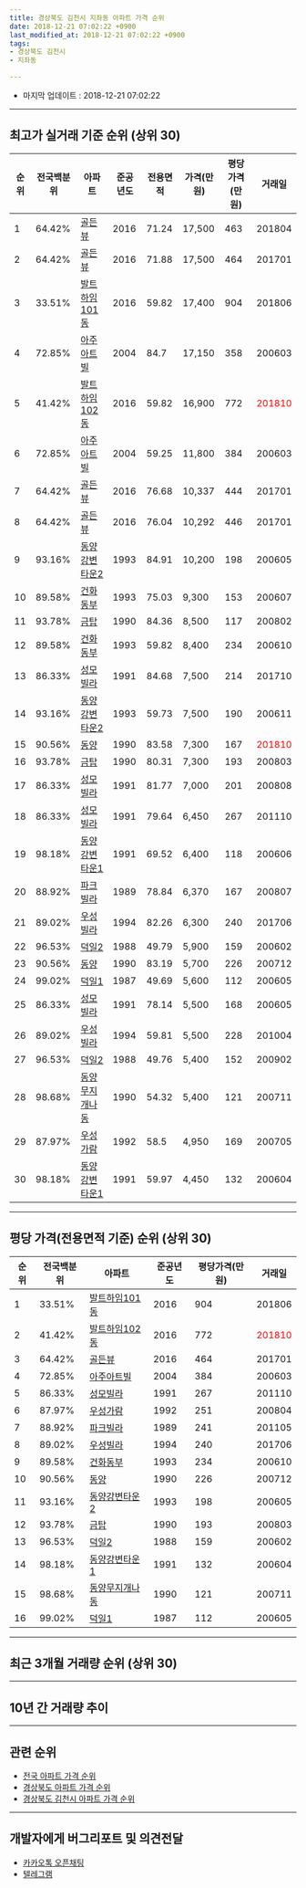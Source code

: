 ```yaml
---
title: 경상북도 김천시 지좌동 아파트 가격 순위
date: 2018-12-21 07:02:22 +0900
last_modified_at: 2018-12-21 07:02:22 +0900
tags:
- 경상북도 김천시
- 지좌동

---
```


* 마지막 업데이트 : 2018-12-21 07:02:22

---

## 최고가 실거래 기준 순위 (상위 30)


|순위|전국백분위|아파트|준공년도|전용면적|가격(만원)|평당가격(만원)|거래일|
|---|---|---|---|---|---|---|---|
|1|64.42%|[골든뷰](https://search.naver.com/search.naver?query=%EA%B2%BD%EC%83%81%EB%B6%81%EB%8F%84+%EA%B9%80%EC%B2%9C%EC%8B%9C+%EC%A7%80%EC%A2%8C%EB%8F%99+%EA%B3%A8%EB%93%A0%EB%B7%B0)|2016|71.24|17,500|463|201804|
|2|64.42%|[골든뷰](https://search.naver.com/search.naver?query=%EA%B2%BD%EC%83%81%EB%B6%81%EB%8F%84+%EA%B9%80%EC%B2%9C%EC%8B%9C+%EC%A7%80%EC%A2%8C%EB%8F%99+%EA%B3%A8%EB%93%A0%EB%B7%B0)|2016|71.88|17,500|464|201701|
|3|33.51%|[발트하임101동](https://search.naver.com/search.naver?query=%EA%B2%BD%EC%83%81%EB%B6%81%EB%8F%84+%EA%B9%80%EC%B2%9C%EC%8B%9C+%EC%A7%80%EC%A2%8C%EB%8F%99+%EB%B0%9C%ED%8A%B8%ED%95%98%EC%9E%84101%EB%8F%99)|2016|59.82|17,400|904|201806|
|4|72.85%|[아주아트빌](https://search.naver.com/search.naver?query=%EA%B2%BD%EC%83%81%EB%B6%81%EB%8F%84+%EA%B9%80%EC%B2%9C%EC%8B%9C+%EC%A7%80%EC%A2%8C%EB%8F%99+%EC%95%84%EC%A3%BC%EC%95%84%ED%8A%B8%EB%B9%8C)|2004|84.7|17,150|358|200603|
|5|41.42%|[발트하임102동](https://search.naver.com/search.naver?query=%EA%B2%BD%EC%83%81%EB%B6%81%EB%8F%84+%EA%B9%80%EC%B2%9C%EC%8B%9C+%EC%A7%80%EC%A2%8C%EB%8F%99+%EB%B0%9C%ED%8A%B8%ED%95%98%EC%9E%84102%EB%8F%99)|2016|59.82|16,900|772|<span style="color:red">201810</span>|
|6|72.85%|[아주아트빌](https://search.naver.com/search.naver?query=%EA%B2%BD%EC%83%81%EB%B6%81%EB%8F%84+%EA%B9%80%EC%B2%9C%EC%8B%9C+%EC%A7%80%EC%A2%8C%EB%8F%99+%EC%95%84%EC%A3%BC%EC%95%84%ED%8A%B8%EB%B9%8C)|2004|59.25|11,800|384|200603|
|7|64.42%|[골든뷰](https://search.naver.com/search.naver?query=%EA%B2%BD%EC%83%81%EB%B6%81%EB%8F%84+%EA%B9%80%EC%B2%9C%EC%8B%9C+%EC%A7%80%EC%A2%8C%EB%8F%99+%EA%B3%A8%EB%93%A0%EB%B7%B0)|2016|76.68|10,337|444|201701|
|8|64.42%|[골든뷰](https://search.naver.com/search.naver?query=%EA%B2%BD%EC%83%81%EB%B6%81%EB%8F%84+%EA%B9%80%EC%B2%9C%EC%8B%9C+%EC%A7%80%EC%A2%8C%EB%8F%99+%EA%B3%A8%EB%93%A0%EB%B7%B0)|2016|76.04|10,292|446|201701|
|9|93.16%|[동양강변타운2](https://search.naver.com/search.naver?query=%EA%B2%BD%EC%83%81%EB%B6%81%EB%8F%84+%EA%B9%80%EC%B2%9C%EC%8B%9C+%EC%A7%80%EC%A2%8C%EB%8F%99+%EB%8F%99%EC%96%91%EA%B0%95%EB%B3%80%ED%83%80%EC%9A%B42)|1993|84.91|10,200|198|200605|
|10|89.58%|[건화동부](https://search.naver.com/search.naver?query=%EA%B2%BD%EC%83%81%EB%B6%81%EB%8F%84+%EA%B9%80%EC%B2%9C%EC%8B%9C+%EC%A7%80%EC%A2%8C%EB%8F%99+%EA%B1%B4%ED%99%94%EB%8F%99%EB%B6%80)|1993|75.03|9,300|153|200607|
|11|93.78%|[금탑](https://search.naver.com/search.naver?query=%EA%B2%BD%EC%83%81%EB%B6%81%EB%8F%84+%EA%B9%80%EC%B2%9C%EC%8B%9C+%EC%A7%80%EC%A2%8C%EB%8F%99+%EA%B8%88%ED%83%91)|1990|84.36|8,500|117|200802|
|12|89.58%|[건화동부](https://search.naver.com/search.naver?query=%EA%B2%BD%EC%83%81%EB%B6%81%EB%8F%84+%EA%B9%80%EC%B2%9C%EC%8B%9C+%EC%A7%80%EC%A2%8C%EB%8F%99+%EA%B1%B4%ED%99%94%EB%8F%99%EB%B6%80)|1993|59.82|8,400|234|200610|
|13|86.33%|[성모빌라](https://search.naver.com/search.naver?query=%EA%B2%BD%EC%83%81%EB%B6%81%EB%8F%84+%EA%B9%80%EC%B2%9C%EC%8B%9C+%EC%A7%80%EC%A2%8C%EB%8F%99+%EC%84%B1%EB%AA%A8%EB%B9%8C%EB%9D%BC)|1991|84.68|7,500|214|201710|
|14|93.16%|[동양강변타운2](https://search.naver.com/search.naver?query=%EA%B2%BD%EC%83%81%EB%B6%81%EB%8F%84+%EA%B9%80%EC%B2%9C%EC%8B%9C+%EC%A7%80%EC%A2%8C%EB%8F%99+%EB%8F%99%EC%96%91%EA%B0%95%EB%B3%80%ED%83%80%EC%9A%B42)|1993|59.73|7,500|190|200611|
|15|90.56%|[동양](https://search.naver.com/search.naver?query=%EA%B2%BD%EC%83%81%EB%B6%81%EB%8F%84+%EA%B9%80%EC%B2%9C%EC%8B%9C+%EC%A7%80%EC%A2%8C%EB%8F%99+%EB%8F%99%EC%96%91)|1990|83.58|7,300|167|<span style="color:red">201810</span>|
|16|93.78%|[금탑](https://search.naver.com/search.naver?query=%EA%B2%BD%EC%83%81%EB%B6%81%EB%8F%84+%EA%B9%80%EC%B2%9C%EC%8B%9C+%EC%A7%80%EC%A2%8C%EB%8F%99+%EA%B8%88%ED%83%91)|1990|80.31|7,300|193|200803|
|17|86.33%|[성모빌라](https://search.naver.com/search.naver?query=%EA%B2%BD%EC%83%81%EB%B6%81%EB%8F%84+%EA%B9%80%EC%B2%9C%EC%8B%9C+%EC%A7%80%EC%A2%8C%EB%8F%99+%EC%84%B1%EB%AA%A8%EB%B9%8C%EB%9D%BC)|1991|81.77|7,000|201|200808|
|18|86.33%|[성모빌라](https://search.naver.com/search.naver?query=%EA%B2%BD%EC%83%81%EB%B6%81%EB%8F%84+%EA%B9%80%EC%B2%9C%EC%8B%9C+%EC%A7%80%EC%A2%8C%EB%8F%99+%EC%84%B1%EB%AA%A8%EB%B9%8C%EB%9D%BC)|1991|79.64|6,450|267|201110|
|19|98.18%|[동양강변타운1](https://search.naver.com/search.naver?query=%EA%B2%BD%EC%83%81%EB%B6%81%EB%8F%84+%EA%B9%80%EC%B2%9C%EC%8B%9C+%EC%A7%80%EC%A2%8C%EB%8F%99+%EB%8F%99%EC%96%91%EA%B0%95%EB%B3%80%ED%83%80%EC%9A%B41)|1991|69.52|6,400|118|200606|
|20|88.92%|[파크빌라](https://search.naver.com/search.naver?query=%EA%B2%BD%EC%83%81%EB%B6%81%EB%8F%84+%EA%B9%80%EC%B2%9C%EC%8B%9C+%EC%A7%80%EC%A2%8C%EB%8F%99+%ED%8C%8C%ED%81%AC%EB%B9%8C%EB%9D%BC)|1989|78.84|6,370|167|200807|
|21|89.02%|[우성빌라](https://search.naver.com/search.naver?query=%EA%B2%BD%EC%83%81%EB%B6%81%EB%8F%84+%EA%B9%80%EC%B2%9C%EC%8B%9C+%EC%A7%80%EC%A2%8C%EB%8F%99+%EC%9A%B0%EC%84%B1%EB%B9%8C%EB%9D%BC)|1994|82.26|6,300|240|201706|
|22|96.53%|[덕일2](https://search.naver.com/search.naver?query=%EA%B2%BD%EC%83%81%EB%B6%81%EB%8F%84+%EA%B9%80%EC%B2%9C%EC%8B%9C+%EC%A7%80%EC%A2%8C%EB%8F%99+%EB%8D%95%EC%9D%BC2)|1988|49.79|5,900|159|200602|
|23|90.56%|[동양](https://search.naver.com/search.naver?query=%EA%B2%BD%EC%83%81%EB%B6%81%EB%8F%84+%EA%B9%80%EC%B2%9C%EC%8B%9C+%EC%A7%80%EC%A2%8C%EB%8F%99+%EB%8F%99%EC%96%91)|1990|83.19|5,700|226|200712|
|24|99.02%|[덕일1](https://search.naver.com/search.naver?query=%EA%B2%BD%EC%83%81%EB%B6%81%EB%8F%84+%EA%B9%80%EC%B2%9C%EC%8B%9C+%EC%A7%80%EC%A2%8C%EB%8F%99+%EB%8D%95%EC%9D%BC1)|1987|49.69|5,600|112|200605|
|25|86.33%|[성모빌라](https://search.naver.com/search.naver?query=%EA%B2%BD%EC%83%81%EB%B6%81%EB%8F%84+%EA%B9%80%EC%B2%9C%EC%8B%9C+%EC%A7%80%EC%A2%8C%EB%8F%99+%EC%84%B1%EB%AA%A8%EB%B9%8C%EB%9D%BC)|1991|78.14|5,500|168|200605|
|26|89.02%|[우성빌라](https://search.naver.com/search.naver?query=%EA%B2%BD%EC%83%81%EB%B6%81%EB%8F%84+%EA%B9%80%EC%B2%9C%EC%8B%9C+%EC%A7%80%EC%A2%8C%EB%8F%99+%EC%9A%B0%EC%84%B1%EB%B9%8C%EB%9D%BC)|1994|59.81|5,500|228|201004|
|27|96.53%|[덕일2](https://search.naver.com/search.naver?query=%EA%B2%BD%EC%83%81%EB%B6%81%EB%8F%84+%EA%B9%80%EC%B2%9C%EC%8B%9C+%EC%A7%80%EC%A2%8C%EB%8F%99+%EB%8D%95%EC%9D%BC2)|1988|49.76|5,400|152|200902|
|28|98.68%|[동양무지개나동](https://search.naver.com/search.naver?query=%EA%B2%BD%EC%83%81%EB%B6%81%EB%8F%84+%EA%B9%80%EC%B2%9C%EC%8B%9C+%EC%A7%80%EC%A2%8C%EB%8F%99+%EB%8F%99%EC%96%91%EB%AC%B4%EC%A7%80%EA%B0%9C%EB%82%98%EB%8F%99)|1990|54.32|5,400|121|200711|
|29|87.97%|[우성가람](https://search.naver.com/search.naver?query=%EA%B2%BD%EC%83%81%EB%B6%81%EB%8F%84+%EA%B9%80%EC%B2%9C%EC%8B%9C+%EC%A7%80%EC%A2%8C%EB%8F%99+%EC%9A%B0%EC%84%B1%EA%B0%80%EB%9E%8C)|1992|58.5|4,950|169|200705|
|30|98.18%|[동양강변타운1](https://search.naver.com/search.naver?query=%EA%B2%BD%EC%83%81%EB%B6%81%EB%8F%84+%EA%B9%80%EC%B2%9C%EC%8B%9C+%EC%A7%80%EC%A2%8C%EB%8F%99+%EB%8F%99%EC%96%91%EA%B0%95%EB%B3%80%ED%83%80%EC%9A%B41)|1991|59.97|4,450|132|200604|


---

## 평당 가격(전용면적 기준) 순위 (상위 30)


|순위|전국백분위|아파트|준공년도|평당가격(만원)|거래일|
|---|---|---|---|---|---|
|1|33.51%|[발트하임101동](https://search.naver.com/search.naver?query=%EA%B2%BD%EC%83%81%EB%B6%81%EB%8F%84+%EA%B9%80%EC%B2%9C%EC%8B%9C+%EC%A7%80%EC%A2%8C%EB%8F%99+%EB%B0%9C%ED%8A%B8%ED%95%98%EC%9E%84101%EB%8F%99)|2016|904|201806|
|2|41.42%|[발트하임102동](https://search.naver.com/search.naver?query=%EA%B2%BD%EC%83%81%EB%B6%81%EB%8F%84+%EA%B9%80%EC%B2%9C%EC%8B%9C+%EC%A7%80%EC%A2%8C%EB%8F%99+%EB%B0%9C%ED%8A%B8%ED%95%98%EC%9E%84102%EB%8F%99)|2016|772|<span style="color:red">201810</span>|
|3|64.42%|[골든뷰](https://search.naver.com/search.naver?query=%EA%B2%BD%EC%83%81%EB%B6%81%EB%8F%84+%EA%B9%80%EC%B2%9C%EC%8B%9C+%EC%A7%80%EC%A2%8C%EB%8F%99+%EA%B3%A8%EB%93%A0%EB%B7%B0)|2016|464|201701|
|4|72.85%|[아주아트빌](https://search.naver.com/search.naver?query=%EA%B2%BD%EC%83%81%EB%B6%81%EB%8F%84+%EA%B9%80%EC%B2%9C%EC%8B%9C+%EC%A7%80%EC%A2%8C%EB%8F%99+%EC%95%84%EC%A3%BC%EC%95%84%ED%8A%B8%EB%B9%8C)|2004|384|200603|
|5|86.33%|[성모빌라](https://search.naver.com/search.naver?query=%EA%B2%BD%EC%83%81%EB%B6%81%EB%8F%84+%EA%B9%80%EC%B2%9C%EC%8B%9C+%EC%A7%80%EC%A2%8C%EB%8F%99+%EC%84%B1%EB%AA%A8%EB%B9%8C%EB%9D%BC)|1991|267|201110|
|6|87.97%|[우성가람](https://search.naver.com/search.naver?query=%EA%B2%BD%EC%83%81%EB%B6%81%EB%8F%84+%EA%B9%80%EC%B2%9C%EC%8B%9C+%EC%A7%80%EC%A2%8C%EB%8F%99+%EC%9A%B0%EC%84%B1%EA%B0%80%EB%9E%8C)|1992|251|200804|
|7|88.92%|[파크빌라](https://search.naver.com/search.naver?query=%EA%B2%BD%EC%83%81%EB%B6%81%EB%8F%84+%EA%B9%80%EC%B2%9C%EC%8B%9C+%EC%A7%80%EC%A2%8C%EB%8F%99+%ED%8C%8C%ED%81%AC%EB%B9%8C%EB%9D%BC)|1989|241|201105|
|8|89.02%|[우성빌라](https://search.naver.com/search.naver?query=%EA%B2%BD%EC%83%81%EB%B6%81%EB%8F%84+%EA%B9%80%EC%B2%9C%EC%8B%9C+%EC%A7%80%EC%A2%8C%EB%8F%99+%EC%9A%B0%EC%84%B1%EB%B9%8C%EB%9D%BC)|1994|240|201706|
|9|89.58%|[건화동부](https://search.naver.com/search.naver?query=%EA%B2%BD%EC%83%81%EB%B6%81%EB%8F%84+%EA%B9%80%EC%B2%9C%EC%8B%9C+%EC%A7%80%EC%A2%8C%EB%8F%99+%EA%B1%B4%ED%99%94%EB%8F%99%EB%B6%80)|1993|234|200610|
|10|90.56%|[동양](https://search.naver.com/search.naver?query=%EA%B2%BD%EC%83%81%EB%B6%81%EB%8F%84+%EA%B9%80%EC%B2%9C%EC%8B%9C+%EC%A7%80%EC%A2%8C%EB%8F%99+%EB%8F%99%EC%96%91)|1990|226|200712|
|11|93.16%|[동양강변타운2](https://search.naver.com/search.naver?query=%EA%B2%BD%EC%83%81%EB%B6%81%EB%8F%84+%EA%B9%80%EC%B2%9C%EC%8B%9C+%EC%A7%80%EC%A2%8C%EB%8F%99+%EB%8F%99%EC%96%91%EA%B0%95%EB%B3%80%ED%83%80%EC%9A%B42)|1993|198|200605|
|12|93.78%|[금탑](https://search.naver.com/search.naver?query=%EA%B2%BD%EC%83%81%EB%B6%81%EB%8F%84+%EA%B9%80%EC%B2%9C%EC%8B%9C+%EC%A7%80%EC%A2%8C%EB%8F%99+%EA%B8%88%ED%83%91)|1990|193|200803|
|13|96.53%|[덕일2](https://search.naver.com/search.naver?query=%EA%B2%BD%EC%83%81%EB%B6%81%EB%8F%84+%EA%B9%80%EC%B2%9C%EC%8B%9C+%EC%A7%80%EC%A2%8C%EB%8F%99+%EB%8D%95%EC%9D%BC2)|1988|159|200602|
|14|98.18%|[동양강변타운1](https://search.naver.com/search.naver?query=%EA%B2%BD%EC%83%81%EB%B6%81%EB%8F%84+%EA%B9%80%EC%B2%9C%EC%8B%9C+%EC%A7%80%EC%A2%8C%EB%8F%99+%EB%8F%99%EC%96%91%EA%B0%95%EB%B3%80%ED%83%80%EC%9A%B41)|1991|132|200604|
|15|98.68%|[동양무지개나동](https://search.naver.com/search.naver?query=%EA%B2%BD%EC%83%81%EB%B6%81%EB%8F%84+%EA%B9%80%EC%B2%9C%EC%8B%9C+%EC%A7%80%EC%A2%8C%EB%8F%99+%EB%8F%99%EC%96%91%EB%AC%B4%EC%A7%80%EA%B0%9C%EB%82%98%EB%8F%99)|1990|121|200711|
|16|99.02%|[덕일1](https://search.naver.com/search.naver?query=%EA%B2%BD%EC%83%81%EB%B6%81%EB%8F%84+%EA%B9%80%EC%B2%9C%EC%8B%9C+%EC%A7%80%EC%A2%8C%EB%8F%99+%EB%8D%95%EC%9D%BC1)|1987|112|200605|


---

## 최근 3개월 거래량 순위 (상위 30)


<div style="width:100%;">
    <canvas id="deal_count_ranking" height="250"></canvas>
</div>


<script>
new Chart(document.getElementById("deal_count_ranking"), {
    type: 'horizontalBar',
    data: {
        labels: ['덕일1', '동양', '발트하임102동'],
        datasets: [{
            label: '실거래 수',
            data: [2, 1, 1],
            borderColor: "rgba(255, 0, 128, 1)",
            backgroundColor: "rgba(255, 0, 128, 0.5)",
            fill: false,
        }]
    },
    options: {
        responsive: true,
        title: {
            display: true,
            text: '최근 3개월 거래량 순위'
        },
        tooltips: {
            mode: 'index',
            intersect: false,
            callbacks: {
                title: function(tooltipItems, data) {
                    return "실거래 수:";
                },
                label: function(tooltipItem, data) {
                    return data.labels[tooltipItem.index] + ": " + tooltipItem.xLabel;
                }
            }
        },
        hover: {
            mode: 'nearest',
            intersect: true
        },
        scales: {
            xAxes: [{
                display: true,
                scaleLabel: {
                    display: true,
                    labelString: '실거래 수'
                },
                ticks: {
                    suggestedMin: 0,
                }
            }],
            yAxes: [{
                display: true,
                ticks: {
                    autoSkip: false,
                    callback: function(value, index, values) {
                        if (value.length > 15)
                            return value.substr(0, 13) + "...";
                        else
                            return value;
                    }
                },
                scaleLabel: {
                    display: false,
                }
            }]
        }
    }
});

</script>


---

## 10년 간 거래량 추이


<div style="width:100%;">
    <canvas id="deal_progress" height="250"></canvas>
</div>

<script>
new Chart(document.getElementById("deal_progress"), {
    type: 'line',
    data: {
        labels: ['200812','200901','200902','200903','200904','200905','200906','200907','200908','200909','200910','200911','200912','201001','201002','201003','201004','201005','201006','201007','201008','201009','201010','201011','201012','201101','201102','201103','201104','201105','201106','201107','201108','201109','201110','201111','201112','201201','201202','201203','201204','201205','201206','201207','201208','201209','201210','201211','201212','201301','201302','201303','201304','201305','201306','201307','201308','201309','201310','201311','201312','201401','201402','201403','201404','201405','201406','201407','201408','201409','201410','201411','201412','201501','201502','201503','201504','201505','201506','201507','201508','201509','201510','201511','201512','201601','201602','201603','201604','201605','201606','201607','201608','201609','201610','201611','201612','201701','201702','201703','201704','201705','201706','201707','201708','201709','201710','201711','201712','201801','201802','201803','201804','201805','201806','201807','201808','201809','201810','201811','201812'],
        datasets: [{
            label: '실거래 수',
            pointRadius: 1,
            data: [5, 0, 7, 5, 1, 4, 4, 5, 4, 4, 8, 3, 1, 5, 3, 6, 7, 4, 2, 1, 5, 2, 1, 10, 6, 3, 8, 8, 3, 7, 6, 4, 6, 10, 11, 8, 4, 4, 4, 6, 7, 5, 1, 4, 1, 4, 6, 4, 4, 4, 3, 5, 5, 5, 8, 7, 5, 10, 7, 5, 3, 5, 9, 7, 3, 3, 5, 9, 1, 5, 2, 10, 4, 7, 2, 12, 10, 9, 7, 7, 3, 7, 9, 3, 6, 1, 4, 4, 6, 10, 4, 6, 5, 6, 3, 2, 3, 7, 5, 3, 4, 2, 3, 4, 3, 6, 2, 2, 2, 3, 4, 3, 3, 4, 10, 1, 3, 1, 4, 0, 0],
            borderColor: "rgba(255, 201, 14, 1)",
            backgroundColor: "rgba(255, 201, 14, 0.5)",
            fill: true,
        }]
    },
    options: {
        responsive: true,
        title: {
            display: true,
            text: '10년간 거래량 추이'
        },
        tooltips: {
            mode: 'index',
            intersect: false,
        },
        hover: {
            mode: 'nearest',
            intersect: true
        },
        scales: {
            xAxes: [{
                display: true,
                scaleLabel: {
                    display: true,
                    labelString: '년/월'
                }
            }],
            yAxes: [{
                display: true,
                ticks: {
                    suggestedMin: 0,
                },
                scaleLabel: {
                    display: true,
                    labelString: '실거래 수'
                }
            }]
        }
    }
});

</script>


---

## 관련 순위

- [전국 아파트 가격 순위](https://inasie.github.io/apt-ranking/전국)
- [경상북도 아파트 가격 순위](https://inasie.github.io/apt-ranking/경상북도)
- [경상북도 김천시 아파트 가격 순위](https://inasie.github.io/apt-ranking/경상북도-김천시)


---

## 개발자에게 버그리포트 및 의견전달

- [카카오톡 오픈채팅](https://open.kakao.com/o/gLJUAP4)
- [텔레그램](https://t.me/inasie)

